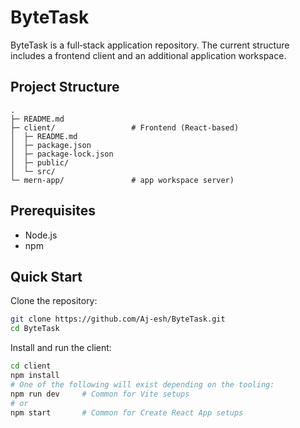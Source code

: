 # ByteTask

ByteTask is a full‑stack application repository. The current structure includes a frontend client and an additional application workspace.

## Project Structure

```
.
├─ README.md              
├─ client/                 # Frontend (React-based)
│  ├─ README.md
│  ├─ package.json
│  ├─ package-lock.json
│  ├─ public/
│  └─ src/
└─ mern-app/               # app workspace server)
```

## Prerequisites

- Node.js
- npm

## Quick Start

Clone the repository:
```bash
git clone https://github.com/Aj-esh/ByteTask.git
cd ByteTask
```

Install and run the client:
```bash
cd client
npm install
# One of the following will exist depending on the tooling:
npm run dev     # Common for Vite setups
# or
npm start       # Common for Create React App setups
```


